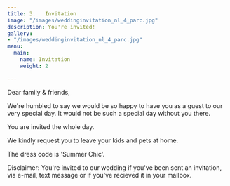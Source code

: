 ```yaml
---
title: 3.   Invitation
image: "/images/weddinginvitation_nl_4_parc.jpg"
description: You're invited!
gallery:
- "/images/weddinginvitation_nl_4_parc.jpg"
menu:
  main:
    name: Invitation
    weight: 2

---
```

Dear family & friends,

We're humbled to say we would be so happy to have you as a guest to our very special day. It would not be such a special day without you there.

You are invited the whole day.

We kindly request you to leave your kids and pets at home.

The dress code is 'Summer Chic'.

Disclaimer: You're invited to our wedding if you've been sent an invitation, via e-mail, text message or if you've recieved it in your mailbox.